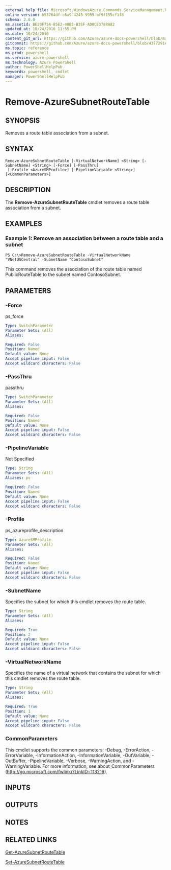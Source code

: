 ```yaml
---
external help file: Microsoft.WindowsAzure.Commands.ServiceManagement.Network.dll-Help.xml
online version: b53764df-c6a9-4245-9955-bf9f155cf1f8
schema: 2.0.0
ms.assetid: BE20F75A-85E2-48B3-B35F-AD8CE3788A82
updated_at: 10/24/2016 11:55 PM
ms.date: 10/24/2016
content_git_url: https://github.com/Azure/azure-docs-powershell/blob/master/azureps-cmdlets-docs/ServiceManagement/Azure.Networking/v3.0.0/Remove-AzureSubnetRouteTable.md
gitcommit: https://github.com/Azure/azure-docs-powershell/blob/4377291ee360e58e2c1c5d644155daf6a0279055/azureps-cmdlets-docs/ServiceManagement/Azure.Networking/v3.0.0/Remove-AzureSubnetRouteTable.md
ms.topic: reference
ms.prod: powershell
ms.service: azure-powershell
ms.technology: Azure PowerShell
author: PowerShellHelpPub
keywords: powershell, cmdlet
manager: PowerShellHelpPub
---
```


# Remove-AzureSubnetRouteTable

## SYNOPSIS
Removes a route table association from a subnet.

## SYNTAX

```
Remove-AzureSubnetRouteTable [-VirtualNetworkName] <String> [-SubnetName] <String> [-Force] [-PassThru]
 [-Profile <AzureSMProfile>] [-PipelineVariable <String>] [<CommonParameters>]
```

## DESCRIPTION
The **Remove-AzureSubnetRouteTable** cmdlet removes a route table association from a subnet.

## EXAMPLES

### Example 1: Remove an association between a route table and a subnet
```
PS C:\>Remove-AzureSubnetRouteTable -VirtualNetworkName "VNetUSCentral" -SubnetName "ContosoSubnet"
```

This command removes the association of the route table named PublicRouteTable to the subnet named ContosoSubnet.

## PARAMETERS

### -Force
ps_force

```yaml
Type: SwitchParameter
Parameter Sets: (All)
Aliases: 

Required: False
Position: Named
Default value: None
Accept pipeline input: False
Accept wildcard characters: False
```

### -PassThru
passthru

```yaml
Type: SwitchParameter
Parameter Sets: (All)
Aliases: 

Required: False
Position: Named
Default value: None
Accept pipeline input: False
Accept wildcard characters: False
```

### -PipelineVariable
Not Specified

```yaml
Type: String
Parameter Sets: (All)
Aliases: pv

Required: False
Position: Named
Default value: None
Accept pipeline input: False
Accept wildcard characters: False
```

### -Profile
ps_azureprofile_description

```yaml
Type: AzureSMProfile
Parameter Sets: (All)
Aliases: 

Required: False
Position: Named
Default value: None
Accept pipeline input: False
Accept wildcard characters: False
```

### -SubnetName
Specifies the subnet for which this cmdlet removes the route table.

```yaml
Type: String
Parameter Sets: (All)
Aliases: 

Required: True
Position: 2
Default value: None
Accept pipeline input: False
Accept wildcard characters: False
```

### -VirtualNetworkName
Specifies the name of a virtual network that contains the subnet for which this cmdlet removes the route table.

```yaml
Type: String
Parameter Sets: (All)
Aliases: 

Required: True
Position: 1
Default value: None
Accept pipeline input: False
Accept wildcard characters: False
```

### CommonParameters
This cmdlet supports the common parameters: -Debug, -ErrorAction, -ErrorVariable, -InformationAction, -InformationVariable, -OutVariable, -OutBuffer, -PipelineVariable, -Verbose, -WarningAction, and -WarningVariable. For more information, see about_CommonParameters (http://go.microsoft.com/fwlink/?LinkID=113216).

## INPUTS

## OUTPUTS

## NOTES

## RELATED LINKS

[Get-AzureSubnetRouteTable](./Get-AzureSubnetRouteTable.md)

[Set-AzureSubnetRouteTable](./Set-AzureSubnetRouteTable.md)


